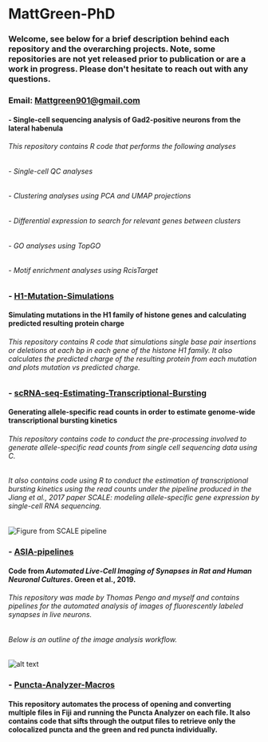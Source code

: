 # MattGreen-PhD

### Welcome, see below for a brief description behind each repository and the overarching projects. Note, some repositories are not yet released prior to publication or are a work in progress. Please don't hesitate to reach out with any questions. 

### **Email:** Mattgreen901@gmail.com




#### - Single-cell sequencing analysis of Gad2-positive neurons from the lateral habenula
###### This repository contains R code that performs the following analyses
######   - Single-cell QC analyses
######   - Clustering analyses using PCA and UMAP projections
######   - Differential expression to search for relevant genes between clusters
######   - GO analyses using TopGO
######   - Motif enrichment analyses using RcisTarget




### - [H1-Mutation-Simulations](https://github.com/MattGreen-PhD/H1-Mutation-Simulations "H1-Mutation-Simulations")
#### Simulating mutations in the H1 family of histone genes and calculating predicted resulting protein charge
###### This repository contains R code that simulations single base pair insertions or deletions at each bp in each gene of the histone H1 family. It also calculates the predicted charge of the resulting protein from each mutation and plots mutation vs predicted charge.




### - [scRNA-seq-Estimating-Transcriptional-Bursting](https://github.com/MattGreen-PhD/scRNA-seq-Estimating-Transcriptional-Bursting "scRNA-seq-Estimating-Transcriptional-Bursting")
#### Generating allele-specific read counts in order to estimate genome-wide transcriptional bursting kinetics
###### This repository contains code to conduct the pre-processing involved to generate allele-specific read counts from single cell sequencing data using C.
###### It also contains code using R to conduct the estimation of transcriptional bursting kinetics using the read counts under the pipeline produced in the Jiang et al., 2017 paper *SCALE: modeling allele-specific gene expression by single-cell RNA sequencing.* 
![Figure from SCALE pipeline](https://user-images.githubusercontent.com/47198123/116953279-db3a5780-ac5a-11eb-9570-cacbfffe908e.jpg)




### - [ASIA-pipelines](https://github.com/MattGreen-PhD/ASIA-pipelines "ASIA-pipelines")
#### Code from *Automated Live-Cell Imaging of Synapses in Rat and Human Neuronal Cultures*. Green et al., 2019.
###### This repository was made by Thomas Pengo and myself and contains pipelines for the automated analysis of images of fluorescently labeled synapses in live neurons.
###### Below is an outline of the image analysis workflow.

![alt text](https://www.frontiersin.org/files/Articles/477959/fncel-13-00467-HTML/image_m/fncel-13-00467-g002.jpg)




### - [Puncta-Analyzer-Macros](https://github.com/MattGreen-PhD/Puncta-Analyzer-Macros "Puncta-Analyzer-Macros")
#### This repository automates the process of opening and converting multiple files in Fiji and running the Puncta Analyzer on each file. It also contains code that sifts through the output files to retrieve only the colocalized puncta and the green and red puncta individually.  
<!---
MattGreen-PhD/MattGreen-PhD is a ✨ special ✨ repository because its `README.md` (this file) appears on your GitHub profile.
You can click the Preview link to take a look at your changes.
--->
